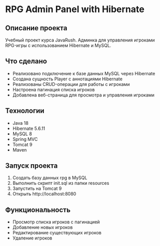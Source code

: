 # RPG Admin Panel with Hibernate
## Описание проекта
Учебный проект курса JavaRush. 
Админка для управления игроками RPG-игры с использованием Hibernate и MySQL.

## Что сделано
- Реализовано подключение к базе данных MySQL через Hibernate
- Создана сущность Player с аннотациями Hibernate
- Реализованы CRUD-операции для работы с игроками
- Настроена пагинация списка игроков
- Добавлена веб-страница для просмотра и управления игроками

## Технологии
- Java 18
- Hibernate 5.6.11
- MySQL 8
- Spring MVC
- Tomcat 9
- Maven

## Запуск проекта
1. Создать базу данных rpg в MySQL
2. Выполнить скрипт init.sql из папки resources
3. Запустить на Tomcat 9
4. Открыть http://localhost:8080

## Функциональность
- Просмотр списка игроков с пагинацией
- Добавление новых игроков
- Редактирование существующих игроков
- Удаление игроков